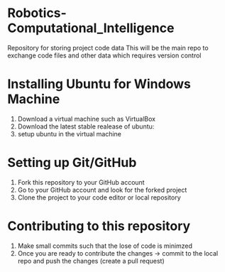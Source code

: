 # Robotics-Computational_Intelligence
Repository for storing project code data
This will be the main repo to exchange code files and other data which requires version control


# Installing Ubuntu for Windows Machine 
1. Download a virtual machine such as VirtualBox
2. Download the latest stable realease of ubuntu:
3. setup ubuntu in the virtual machine

# Setting up Git/GitHub
1. Fork this repository to your GitHub account
2. Go to your GitHub account and look for the forked project
3. Clone the project to your code editor or local repository

# Contributing to this repository
1. Make small commits such that the lose of code is minimzed
2. Once you are ready to contribute the changes -> commit to the local repo and
push the changes (create a pull request) 
